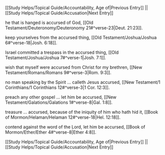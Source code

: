 [[Study Helps/Topical Guide/Accountability, Age of|Previous Entry]]  ||  [[Study Helps/Topical Guide/Accusation|Next Entry]]

 he that is hanged is accursed of God, [[Old Testament/Deuteronomy/Deuteronomy 21#^verse-23|Deut. 21:23]].

 keep yourselves from the accursed thing, [[Old Testament/Joshua/Joshua 6#^verse-18|Josh. 6:18]].

 Israel committed a trespass in the accursed thing, [[Old Testament/Joshua/Joshua 7#^verse-1|Josh. 7:1]].

 wish that myself were accursed from Christ for my brethren, [[New Testament/Romans/Romans 9#^verse-3|Rom. 9:3]].

 no man speaking by the Spirit ... calleth Jesus accursed, [[New Testament/1 Corinthians/1 Corinthians 12#^verse-3|1 Cor. 12:3]].

 preach any other gospel ... let him be accursed, [[New Testament/Galations/Galations 1#^verse-8|Gal. 1:8]].

 treasure ... accursed, because of the iniquity of him who hath hid it, [[Book of Mormon/Helaman/Helaman 12#^verse-18|Hel. 12:18]].

 contend against the word of the Lord, let him be accursed, [[Book of Mormon/Ether/Ether 4#^verse-8|Ether 4:8]].

[[Study Helps/Topical Guide/Accountability, Age of|Previous Entry]]  ||  [[Study Helps/Topical Guide/Accusation|Next Entry]]